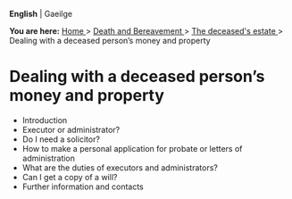 **English** |  Gaeilge 

**You are here:** [ Home ](/en/) > [ Death and Bereavement ](/en/death/) > [
The deceased's estate ](/en/death/the-deceaseds-estate/) > Dealing with a
deceased person’s money and property

#  Dealing with a deceased person’s money and property

  * Introduction 
  * Executor or administrator? 
  * Do I need a solicitor? 
  * How to make a personal application for probate or letters of administration 
  * What are the duties of executors and administrators? 
  * Can I get a copy of a will? 
  * Further information and contacts 
